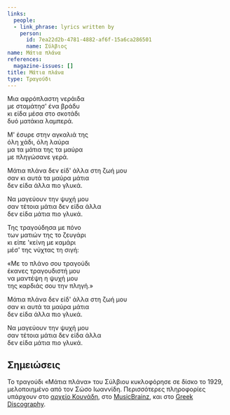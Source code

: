 ```yaml
---
links:
  people:
  - link_phrase: lyrics written by
    person:
      id: 7ea22d2b-4781-4882-af6f-15a6ca286501
      name: Σύλβιος
name: Μάτια πλάνα
references:
  magazine-issues: []
title: Μάτια πλάνα
type: Τραγούδι
---
```


<main class="content" itemprop="text">
<p>Μια αφρόπλαστη νεράιδα<br>
με σταμάτησ' ένα βράδυ<br>
κι είδα μέσα στο σκοτάδι<br>
δυό ματάκια λαμπερά.</p>

<p>Μ' έσυρε στην αγκαλιά της<br>
όλη χάδι, όλη λαύρα<br>
μα τα μάτια της τα μαύρα<br>
με πληγώσανε γερά.</p>

<p>Μάτια πλάνα δεν είδ' άλλα στη ζωή μου<br>
σαν κι αυτά τα μαύρα μάτια<br>
δεν είδα άλλα πιο γλυκά.<br></p>

<p>Να μαγεύουν την ψυχή μου<br>
σαν τέτοια μάτια δεν είδα άλλα<br>
δεν είδα μάτια πιο γλυκά.</p>

<p>Της τραγούδησα με πόνο<br>
των ματιών της το ζευγάρι<br>
κι είπε 'κείνη με καμάρι<br>
μέσ' της νύχτας τη σιγή:</p>

<p>«Με το πλάνο σου τραγούδι<br>
έκανες τραγουδιστή μου<br>
να μαντέψη η ψυχή μου<br>
της καρδιάς σου την πληγή.»</p>

<p>Μάτια πλάνα δεν είδ' άλλα στη ζωή μου<br>
σαν κι αυτά τα μαύρα μάτια<br>
δεν είδα άλλα πιο γλυκά.<br></p>

<p>Να μαγεύουν την ψυχή μου<br>
σαν τέτοια μάτια δεν είδα άλλα<br>
δεν είδα μάτια πιο γλυκά.</p>
</main>
<section class="notes">
<h2>Σημειώσεις</h2>

<p>Το τραγούδι «Μάτια πλάνα» του Σύλβιου κυκλοφόρησε σε δίσκο το 1929, μελοποιημένο από τον Σώσο Ιωαννίδη. Περισσότερες
πληροφορίες υπάρχουν στο <a href="https://vmrebetiko.gr/item/?id=9576">αρχείο Κουνάδη</a>, στο
<a href="https://musicbrainz.org/release/95337720-573d-4a9d-8f67-a1b9f07de928">MusicBrainz</a>, και στο
<a href="https://www.greekdiscography.gr/RecordCode.htm?RecordCode=GA-1389&RecordTitle=&RecordCompany=ODEON%20(ELLADOS)%2078%20STROFES&RecordType=78">Greek Discography</a>.</p>
</section>
